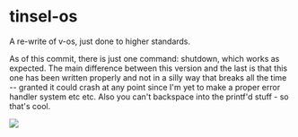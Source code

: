 # tinsel-os
A re-write of v-os, just done to higher standards.

As of this commit, there is just one command: shutdown, which works as expected.
The main difference between this version and the last is that this one has been written
properly and not in a silly way that breaks all the time -- granted it could crash at any point
since I'm yet to make a proper error handler system etc etc. Also you can't backspace into the printf'd stuff - so that's cool.

![](https://i.imgur.com/iHYrxlH.png)
